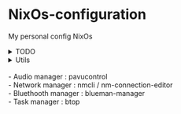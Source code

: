 # NixOs-configuration
My personal config NixOs

<details>
  <summary>TODO</summary><br />
  - fix the wireguard conf in the swaybar <code>home-manager/barbar.nix</code> <br />
  - <details><summary> Update the swaybar <code>home-manager/barbar.nix</code> </summary>
  - add calendar <code>https://docs.rs/i3status-rs/latest/i3status_rs/blocks/calendar/index.html</code>
  </details>
  - add a TTY login menu
  - fix the background
  - fix the swaylock troll
</details>

<details>
  <summary>Utils<summary><br/>
    - Audio manager : pavucontrol <br/>
    - Network manager : nmcli / nm-connection-editor <br/>
    - Bluethooth manager : blueman-manager <br/>
    - Task manager : btop
</details>
